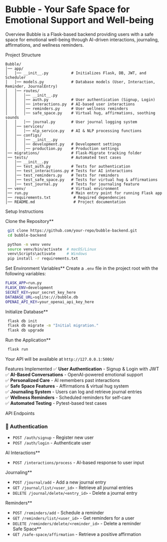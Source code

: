 # Bubble - Your Safe Space for Emotional Support and Well-being

 Overview
Bubble is a Flask-based backend providing users with a safe space for emotional well-being through AI-driven interactions, journaling, affirmations, and wellness reminders.

Project Structure
```
Bubble/  
│── app/  
│   │── __init__.py          # Initializes Flask, DB, JWT, and Scheduler  
│   │── models.py            # Database models (User, Interaction, Reminder, JournalEntry)  
│   │── routes/  
│   │   │── __init__.py  
│   │   │── auth.py          # User authentication (Signup, Login)  
│   │   │── interactions.py  # AI-based user interactions  
│   │   │── reminders.py     # User wellness reminders  
│   │   │── safe_space.py    # Virtual hug, affirmations, soothing sounds  
│   │   │── journal.py       # User journal logging system  
│   │── services/  
│   │   │── nlp_service.py   # AI & NLP processing functions  
│   │── configs/  
│   │   │── __init__.py  
│   │   │── development.py   # Development settings  
│   │   │── production.py    # Production settings  
│── migrations/              # Flask-Migrate tracking folder  
│── tests/                   # Automated test cases  
│   │── __init__.py  
│   │── test_auth.py         # Tests for authentication  
│   │── test_interactions.py # Tests for AI interactions  
│   │── test_reminders.py    # Tests for reminders  
│   │── test_safe_space.py   # Tests for virtual hug & affirmations  
│   │── test_journal.py      # Tests for journaling feature  
│── venv/                    # Virtual environment  
│── run.py                   # Main entry point for running Flask app  
│── requirements.txt          # Required dependencies  
│── README.md                 # Project documentation  
```

Setup Instructions

Clone the Repository**
```bash
 git clone https://github.com/your-repo/bubble-backend.git
 cd bubble-backend
```

```bash
 python -m venv venv
 source venv/bin/activate  # macOS/Linux
 venv\Scripts\activate     # Windows
 pip install -r requirements.txt
```

Set Environment Variables**
Create a `.env` file in the project root with the following variables:
```bash
FLASK_APP=run.py
FLASK_ENV=development
SECRET_KEY=your_secret_key_here
DATABASE_URL=sqlite:///bubble.db
OPENAI_API_KEY=your_openai_api_key_here
```

Initialize Database**
```bash
 flask db init
 flask db migrate -m "Initial migration."
 flask db upgrade
```

Run the Application**
```bash
 flask run
```
Your API will be available at `http://127.0.0.1:5000/`

Features Implemented
✅ **User Authentication** - Signup & Login with JWT  
✅ **AI-Based Conversations** - OpenAI-powered emotional support  
✅ **Personalized Care** - AI remembers past interactions  
✅ **Safe Space Features** - Affirmations & virtual hug system  
✅ **Journaling System** - Users can log and retrieve journal entries  
✅ **Wellness Reminders** - Scheduled reminders for self-care  
✅ **Automated Testing** - Pytest-based test cases  

API Endpoints
### **🔐 Authentication**
- `POST /auth/signup` - Register new user  
- `POST /auth/login` - Authenticate user  

AI Interactions**
- `POST /interactions/process` - AI-based response to user input  

Journaling**
- `POST /journal/add` - Add a new journal entry  
- `GET /journal/list/<user_id>` - Retrieve all journal entries  
- `DELETE /journal/delete/<entry_id>` - Delete a journal entry  

Reminders**
- `POST /reminders/add` - Schedule a reminder  
- `GET /reminders/list/<user_id>` - Get reminders for a user  
- `DELETE /reminders/delete/<reminder_id>` - Delete a reminder  
Safe Space**
- `GET /safe-space/affirmation` - Retrieve a positive affirmation